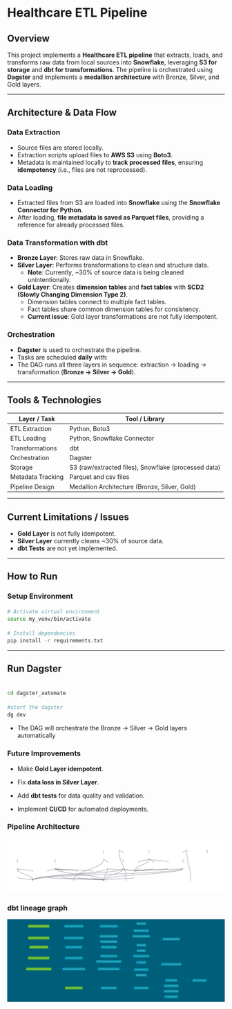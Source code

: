 # Healthcare ETL Pipeline

## Overview

This project implements a **Healthcare ETL pipeline** that extracts, loads, and transforms raw data from local sources into **Snowflake**, leveraging **S3 for storage** and **dbt for transformations**. The pipeline is orchestrated using **Dagster** and implements a **medallion architecture** with Bronze, Silver, and Gold layers.

---

## Architecture & Data Flow

### Data Extraction
- Source files are stored locally.  
- Extraction scripts upload files to **AWS S3** using **Boto3**.  
- Metadata is maintained locally to **track processed files**, ensuring **idempotency** (i.e., files are not reprocessed).

### Data Loading
- Extracted files from S3 are loaded into **Snowflake** using the **Snowflake Connector for Python**.  
- After loading, **file metadata is saved as Parquet files**, providing a reference for already processed files.

### Data Transformation with dbt
- **Bronze Layer**: Stores raw data in Snowflake.  
- **Silver Layer**: Performs transformations to clean and structure data.  
  - **Note**: Currently, ~30% of source data is being cleaned unintentionally.  
- **Gold Layer**: Creates **dimension tables** and **fact tables** with **SCD2 (Slowly Changing Dimension Type 2)**.  
  - Dimension tables connect to multiple fact tables.  
  - Fact tables share common dimension tables for consistency.  
  - **Current issue**: Gold layer transformations are not fully idempotent.

### Orchestration
- **Dagster** is used to orchestrate the pipeline.  
- Tasks are scheduled **daily** with:  
- The DAG runs all three layers in sequence: extraction -> loading -> transformation (**Bronze → Silver → Gold**).

---

## Tools & Technologies

| Layer / Task          | Tool / Library                               |
|-----------------------|----------------------------------------------|
| ETL Extraction        | Python, Boto3                                |
| ETL Loading           | Python, Snowflake Connector                  |
| Transformations       | dbt                                          |
| Orchestration         | Dagster                                      |
| Storage               | S3 (raw/extracted files), Snowflake (processed data) |
| Metadata Tracking     | Parquet and csv files                        |
| Pipeline Design       | Medallion Architecture (Bronze, Silver, Gold)|

---

## Current Limitations / Issues
- **Gold Layer** is not fully idempotent.  
- **Silver Layer** currently cleans ~30% of source data.  
- **dbt Tests** are not yet implemented.

---

## How to Run

### Setup Environment
```bash
# Activate virtual environment
source my_venv/bin/activate

# Install dependencies
pip install -r requirements.txt
```
---

## Run Dagster
```bash

cd dagster_automate

#start the dagster
dg dev

```
- The DAG will orchestrate the Bronze → Silver → Gold layers automatically

### Future Improvements

- Make **Gold Layer idempotent**.

- Fix **data loss in Silver Layer**.

- Add **dbt tests** for data quality and validation.

- Implement **CI/CD** for automated deployments.


### Pipeline Architecture

![Dagster UI Screenshot](Global_Asset_Lineage.svg)


### dbt lineage graph

![dbt lineage graph](dbt-dag.png)